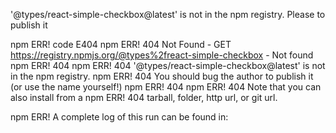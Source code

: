 '@types/react-simple-checkbox@latest' is not in the npm registry.
Please to publish it 


npm ERR! code E404
npm ERR! 404 Not Found - GET https://registry.npmjs.org/@types%2freact-simple-checkbox - Not found
npm ERR! 404 
npm ERR! 404  '@types/react-simple-checkbox@latest' is not in the npm registry.
npm ERR! 404 You should bug the author to publish it (or use the name yourself!)
npm ERR! 404 
npm ERR! 404 Note that you can also install from a
npm ERR! 404 tarball, folder, http url, or git url.

npm ERR! A complete log of this run can be found in:
